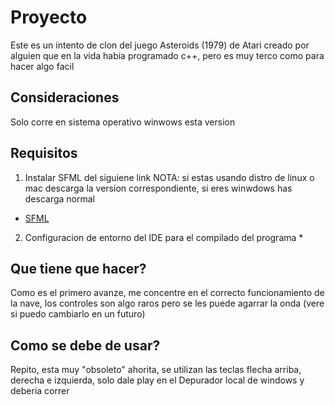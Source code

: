 # Proyecto
Este es un intento de clon del juego Asteroids (1979) de Atari creado por alguien que en la vida habia programado c++, pero es muy terco como para hacer algo facil

## Consideraciones
Solo corre en sistema operativo winwows esta version

## Requisitos

1. Instalar SFML del siguiene link
   NOTA: si estas usando distro de linux o mac descarga la version correspondiente, si eres winwdows has descarga normal
- [SFML](https://www.sfml-dev.org/download.php)

2. Configuracion de entorno del IDE para el compilado del programa
   * 

## Que tiene que hacer?
Como es el primero avanze, me concentre en el correcto funcionamiento de la nave, los controles son algo raros pero se les puede agarrar la onda (vere si puedo cambiarlo en un futuro)

## Como se debe de usar?
Repito, esta muy "obsoleto" ahorita, se utilizan las teclas flecha arriba, derecha e izquierda, solo dale play en el Depurador local de windows y deberia correr
